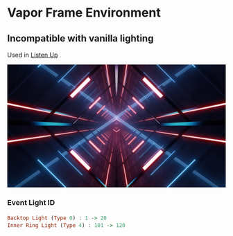 # Vapor Frame Environment

## Incompatible with vanilla lighting

Used in [Listen Up](https://youtu.be/L9ZixwKNlcU)

<img src="./environment.png">

### Event Light ID

```haskell
Backtop Light (Type 0) : 1 -> 20
Inner Ring Light (Type 4) : 101 -> 120
```
